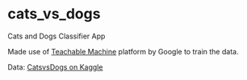 # cats_vs_dogs

Cats and Dogs Classifier App

Made use of [Teachable Machine](https://www.teachablemachine.withgoogle.com) platform by Google to train the data.

Data: [CatsvsDogs on Kaggle](https://www.kaggle.com/chetankv/dogs-cats-images/data)
